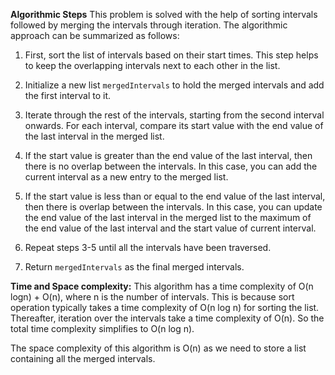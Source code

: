 **Algorithmic Steps**
This problem is solved with the help of sorting intervals followed by merging the intervals through iteration. The algorithmic approach can be summarized as follows:

1. First, sort the list of intervals based on their start times. This step helps to keep the overlapping intervals next to each other in the list.

2. Initialize a new list `mergedIntervals` to hold the merged intervals and add the first interval to it. 

3. Iterate through the rest of the intervals, starting from the second interval onwards. For each interval, compare its start value with the end value of the last interval in the merged list.

4. If the start value is greater than the end value of the last interval, then there is no overlap between the intervals. In this case, you can add the current interval as a new entry to the merged list.

5. If the start value is less than or equal to the end value of the last interval, then there is overlap between the intervals. In this case, you can update the end value of the last interval in the merged list to the maximum of the end value of the last interval and the start value of current interval. 

6. Repeat steps 3-5 until all the intervals have been traversed.

7. Return `mergedIntervals` as the final merged intervals.


**Time and Space complexity:**
This algorithm has a time complexity of O(n logn) + O(n), where n is the number of intervals. This is because sort operation typically takes a time complexity of O(n log n) for sorting the list. Thereafter, iteration over the intervals take a time complexity of O(n). So the total time complexity simplifies to O(n log n).

The space complexity of this algorithm is O(n) as we need to store a list containing all the merged intervals.